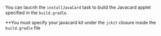 You can laucnh the `installJavaCard` task to build the Javacard applet specified in the `build.gradle`.

**You must specify your javacard kit under the `jckit` closure inside the `build.gradle` file